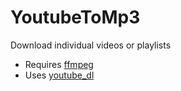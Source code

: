 # YoutubeToMp3
Download individual videos or playlists


- Requires [ffmpeg](https://ffmpeg.org/download.html)
- Uses [youtube_dl](https://github.com/ytdl-org/youtube-dl)


